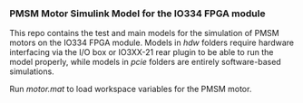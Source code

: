 ### PMSM Motor Simulink Model for the IO334 FPGA module

This repo contains the test and main models for the simulation of PMSM motors on the IO334 FPGA module. Models in _hdw_ folders require hardware interfacing via the I/O box or IO3XX-21 rear plugin to be able to run the model properly, while models in _pcie_ folders are entirely software-based simulations.

Run _motor.mat_ to load workspace variables for the PMSM motor.
